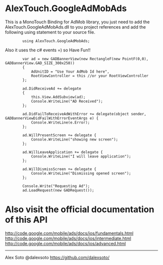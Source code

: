 AlexTouch.GoogleAdMobAds
========================

This is a MonoTouch Binding for AdMob library, you just need to add the AlexTouch.GoogleAdMobAds.dll to you project references and add the following using statement to your source file.

			using AlexTouch.GoogleAdMobAds;

Also it uses the c# events =) so Have Fun!!
			
			var ad = new GADBannerView(new RectangleF(new PointF(0,0), GADBannerView.GAD_SIZE_300x250))
			{
				AdUnitID = "Use Your AdMob Id here",
				RootViewController = this //or your RootViewController	
			};
			
			ad.DidReceiveAd += delegate 
			{
				this.View.AddSubview(ad);
				Console.WriteLine("AD Received");
			};
			
			ad.DidFailToReceiveAdWithError += delegate(object sender, GADBannerViewDidFailWithErrorEventArgs e) {
				Console.WriteLine(e.Error);
			};
			
			ad.WillPresentScreen += delegate {
				Console.WriteLine("showing new screen");
			};
			
			ad.WillLeaveApplication += delegate {
				Console.WriteLine("I will leave application");
			};
			
			ad.WillDismissScreen += delegate {
				Console.WriteLine("Dismissing opened screen");
			};
			
			Console.Write("Requesting Ad");
			ad.LoadRequest(new GADRequest());


Also visit the official documentation of this API 
==================================================

http://code.google.com/mobile/ads/docs/ios/fundamentals.html
http://code.google.com/mobile/ads/docs/ios/intermediate.html
http://code.google.com/mobile/ads/docs/ios/advanced.html

---------
Alex Soto 
	@dalexsoto 
	https://github.com/dalexsoto/
